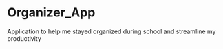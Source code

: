 # Organizer_App
Application to help me stayed organized during school and streamline my productivity
